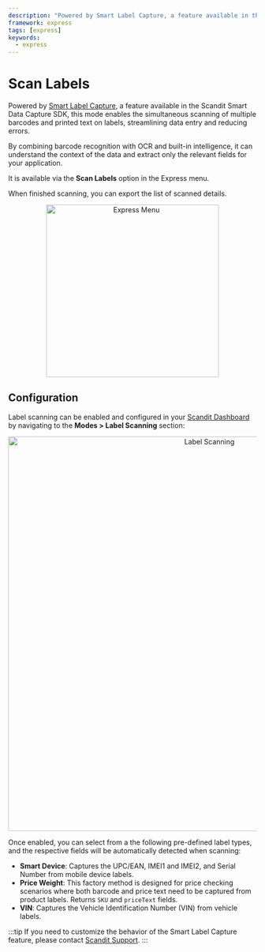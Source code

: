 ```yaml
---
description: "Powered by Smart Label Capture, a feature available in the Scandit Smart Data Capture SDK, this mode enables the simultaneous scanning of multiple barcodes and printed text on labels, streamlining data entry and reducing errors."
framework: express
tags: [express]
keywords:
  - express
---
```


# Scan Labels

Powered by [Smart Label Capture](/sdks/android/label-capture/intro/), a feature available in the Scandit Smart Data Capture SDK, this mode enables the simultaneous scanning of multiple barcodes and printed text on labels, streamlining data entry and reducing errors.

By combining barcode recognition with OCR and built-in intelligence, it can understand the context of the data and extract only the relevant fields for your application.

It is available via the **Scan Labels** option in the Express menu.

When finished scanning, you can export the list of scanned details.

<p align="center">
  <img src="/img/express/express_menu.jpeg" alt="Express Menu" width="350px" />
</p>

## Configuration

Label scanning can be enabled and configured in your [Scandit Dashboard](https://ssl.scandit.com/dashboard/) by navigating to the **Modes > Label Scanning** section:

<p align="center">
  <img src="/img/express/label-scanning.png" alt="Label Scanning" width="800px" />
</p>

Once enabled, you can select from a the following pre-defined label types, and the respective fields will be automatically detected when scanning:

* **Smart Device**: Captures the UPC/EAN, IMEI1 and IMEI2, and Serial Number from mobile device labels.
* **Price Weight**: This factory method is designed for price checking scenarios where both barcode and price text need to be captured from product labels. Returns `SKU` and `priceText` fields.
* **VIN**: Captures the Vehicle Identification Number (VIN) from vehicle labels.

:::tip
If you need to customize the behavior of the Smart Label Capture feature, please contact [Scandit Support](mailto:support@scandit.com).
:::